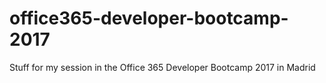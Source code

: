# office365-developer-bootcamp-2017
Stuff for my session in the Office 365 Developer Bootcamp 2017 in Madrid
